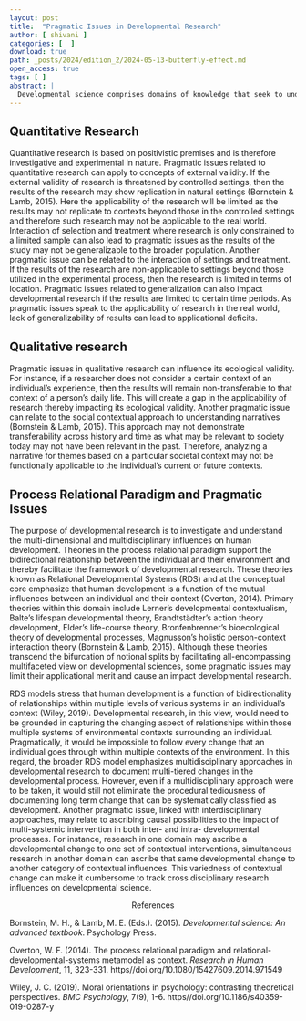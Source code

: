 ```yaml
---
layout: post
title:  "Pragmatic Issues in Developmental Research"
author: [ shivani ]
categories: [  ]
download: true
path: _posts/2024/edition_2/2024-05-13-butterfly-effect.md
open_access: true
tags: [ ]
abstract: |
  Developmental science comprises domains of knowledge that seek to understand and articulate inter- and intra- individual changes across the lifespan. As possibilities of seeking and knowing can vary, researchers, in context of a given data set, have often differed on the possibility of developmental occurrence. Initial concepts of development were based on mechanistic interpretations which separated phenomena as real and unreal. Contrary to the Cartesian notion, is the process relational paradigm which encompasses multiple ways and perspectives of understanding development (Bornstein & Lamb, 2015). Current developmental research comprises of quantitative, qualitative, and mixed method approaches to gain both observational and subjective understandings of theoretically based questions. The purpose of this paper is to highlight pragmatic issues related to aspects of developmental research and its implications on process relational paradigm. In context of this paper, pragmatic issues refer to concerns with generalizability, transferability, and subsequent applicability of developmental research in both quantitative, qualitative, and theoretical domains. 
---
```


## Quantitative Research         

Quantitative research is based on positivistic premises and is therefore investigative and experimental in nature. Pragmatic issues related to quantitative research can apply to concepts of external validity. If the external validity of research is threatened by controlled settings, then the results of the research may show replication in natural settings (Bornstein & Lamb, 2015). Here the applicability of the research will be limited as the results may not replicate to contexts beyond those in the controlled settings and therefore such research may not be applicable to the real world.  Interaction of selection and treatment where research is only constrained to a limited sample can also lead to pragmatic issues as the results of the study may not be generalizable to the broader population. Another pragmatic issue can be related to the interaction of settings and treatment. If the results of the research are non-applicable to settings beyond those utilized in the experimental process, then the research is limited in terms of location. Pragmatic issues related to generalization can also impact developmental research if the results are limited to certain time periods. As pragmatic issues speak to the applicability of research in the real world, lack of generalizability of results can lead to applicational deficits.

## Qualitative research

Pragmatic issues in qualitative research can influence its ecological validity. For instance, if a researcher does not consider a certain context of an individual’s experience, then the results will remain non-transferable to that context of a person’s daily life. This will create a gap in the applicability of research thereby impacting its ecological validity. Another pragmatic issue can relate to the social contextual approach to understanding narratives (Bornstein & Lamb, 2015). This approach may not demonstrate transferability across history and time as what may be relevant to society today may not have been relevant in the past. Therefore, analyzing a narrative for themes based on a particular societal context may not be functionally applicable to the individual’s current or future contexts.

## Process Relational Paradigm and Pragmatic Issues

The purpose of developmental research is to investigate and understand the multi-dimensional and multidisciplinary influences on human development. Theories in the process relational paradigm support the bidirectional relationship between the individual and their environment and thereby facilitate the framework of developmental research. These theories known as Relational Developmental Systems (RDS) and at the conceptual core emphasize that human development is a function of the mutual influences between an individual and their context (Overton, 2014). Primary theories within this domain include Lerner’s developmental contextualism, Balte’s lifespan developmental theory, Brandtstädter’s action theory development, Elder’s life-course theory, Bronfenbrenner’s bioecological theory of developmental processes, Magnusson’s holistic person-context interaction theory (Bornstein & Lamb, 2015). Although these theories transcend the bifurcation of notional splits by facilitating all-encompassing multifaceted view on developmental sciences, some pragmatic issues may limit their applicational merit and cause an impact developmental research.

RDS models stress that human development is a function of bidirectionality of relationships within multiple levels of various systems in an individual’s context (Wiley, 2019).  Developmental research, in this view, would need to be grounded in capturing the changing aspect of relationships within those multiple systems of environmental contexts surrounding an individual. Pragmatically, it would be impossible to follow every change that an individual goes through within multiple contexts of the environment. In this regard, the broader RDS model emphasizes multidisciplinary approaches in developmental research to document multi-tiered changes in the developmental process. However, even if a multidisciplinary approach were to be taken, it would still not eliminate the procedural tediousness of documenting long term change that can be systematically classified as development. Another pragmatic issue, linked with interdisciplinary approaches, may relate to ascribing causal possibilities to the impact of multi-systemic intervention in both inter- and intra- developmental processes. For instance, research in one domain may ascribe a developmental change to one set of contextual interventions, simultaneous research in another domain can ascribe that same developmental change to another category of contextual influences. This variedness of contextual change can make it cumbersome to track cross disciplinary research influences on developmental science.  

<center>References</center> 

Bornstein, M. H., & Lamb, M. E. (Eds.). (2015). *Developmental science: An advanced textbook*. Psychology Press.

Overton, W. F. (2014). The process relational paradigm and relational-developmental-systems metamodel as context. *Research in Human Development*, 11, 323-331. https//doi.org/10.1080/15427609.2014.971549

Wiley, J. C. (2019). Moral orientations in psychology: contrasting theoretical perspectives. *BMC Psychology*, 7(9), 1-6. https//doi.org/10.1186/s40359-019-0287-y